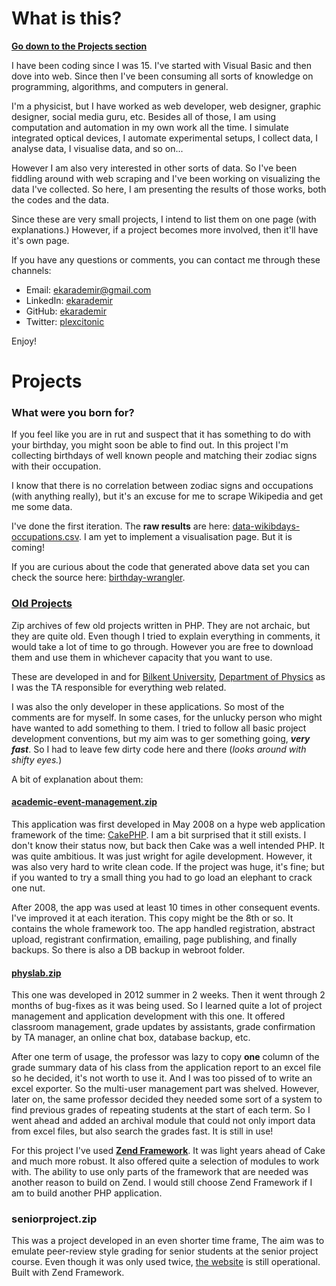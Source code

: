 # What is this?

**[Go down to the Projects section](#projects)**

I have been coding since I was 15. I've started with Visual Basic and then dove into web. Since then I've been consuming all sorts of knowledge on programming, algorithms, and computers in general.

I'm a physicist, but I have worked as web developer, web designer, graphic designer, social media guru, etc. Besides all of those, I am using computation and automation in my own work all the time. I simulate integrated optical devices, I automate experimental setups, I collect data, I analyse data, I visualise data, and so on...

However I am also very interested in other sorts of data. So I've been fiddling around with web scraping and I've been working on visualizing the data I've collected. So here, I am presenting the results of those works, both the codes and the data.

Since these are very small projects, I intend to list them on one page (with explanations.) However, if a project becomes more involved, then it'll have it's own page.

If you have any questions or comments, you can contact me through these channels:

* Email: [ekarademir@gmail.com](mailto:ekarademir@gmail.com)
* LinkedIn: [ekarademir](https://ie.linkedin.com/in/ekarademir)
* GitHub: [ekarademir](https://github.com/ekarademir)
* Twitter: [plexcitonic](https://twitter.com/plexcitonic)

Enjoy!

<a name="projects"></a>
# Projects
### What were you born for?

If you feel like you are in rut and suspect that it has something to do with your birthday, you might soon be able to find out. In this project I'm collecting birthdays of well known people and matching their zodiac signs with their occupation.

I know that there is no correlation between zodiac signs and occupations (with anything really), but it's an excuse for me to scrape Wikipedia and get me some data.

I've done the first iteration. The **raw results** are here: [data-wikibdays-occupations.csv][wikibdays]. I am yet to implement a visualisation page. But it is coming!

If you are curious about the code that generated above data set you can check the source here: [birthday-wrangler][wikibdays-code].

[wikibdays]:https://github.com/ekarademir/data-sets/blob/master/data-wikibdays-occupations.csv?raw=true
[wikibdays-code]:https://github.com/ekarademir/birthday-wrangler

### [Old Projects](https://github.com/ekarademir/old-projects)
Zip archives of few old projects written in PHP. They are not archaic, but they are quite old. Even though I tried to explain everything in comments, it would take a lot of time to go through. However you are free to download them and use them in whichever capacity that you want to use.

These are developed in and for [Bilkent University](http://w3.bilkent.edu.tr/bilkent/), [Department of Physics](http://physics.bilkent.edu.tr/) as I was the TA responsible for everything web related.

I was also the only developer in these applications. So most of the comments are for myself. In some cases, for the unlucky person who might have wanted to add something to them. I tried to follow all basic project development conventions, but my aim was to ger something going, **_very fast_**. So I had to leave few dirty code here and there (_looks around with shifty eyes._)

A bit of explanation about them:

#### [academic-event-management.zip](https://github.com/ekarademir/old-projects/blob/master/academic-event-management.zip)
This application was first developed in May 2008 on a hype web application framework of the time: [CakePHP](https://cakephp.org/). I am a bit surprised that it still exists. I don't know their status now, but back then Cake was a well intended PHP. It was quite ambitious. It was just wright for agile development. However, it was also very hard to write clean code. If the project was huge, it's fine; but if you wanted to try a small thing you had to go load an elephant to crack one nut.

After 2008, the app was used at least 10 times in other consequent events. I've improved it at each iteration. This copy might be the 8th or so. It contains the whole framework too. The app handled registration, abstract upload, registrant confirmation, emailing, page publishing, and finally backups. So there is also a DB backup in webroot folder.

#### [physlab.zip](https://github.com/ekarademir/old-projects/blob/master/physlab.zip)
This one was developed in 2012 summer in 2 weeks. Then it went through 2 months of bug-fixes as it was being used. So I learned quite a lot of project management and application development with this one. It offered classroom management, grade updates by assistants, grade confirmation by TA manager, an online chat box, database backup, etc.

After one term of usage, the professor was lazy to copy **one** column of the grade summary data of his class from the application report to an excel file so he decided, it's not worth to use it. And I was too pissed of to write an excel exporter. So the multi-user management part was shelved. However, later on, the same professor decided they needed some sort of a system to find previous grades of repeating students at the start of each term. So I went ahead and added an archival module that could not only import data from excel files, but also search the grades fast. It is still in use!

For this project I've used **[Zend Framework](https://framework.zend.com/)**. It was light years ahead of Cake and much more robust. It also offered quite a selection of modules to work with. The ability to use only parts of the framework that are needed was another reason to build on Zend. I would still choose Zend Framework if I am to build another PHP application.

### seniorproject.zip
This was a project developed in an even shorter time frame, The aim was to emulate peer-review style grading for senior students at the senior project course. Even though it was only used twice, [the website](http://www.fen.bilkent.edu.tr/~physics/seniorproject/index.php) is still operational. Built with Zend Framework.
